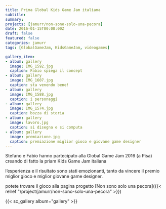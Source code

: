 ```yaml
---
title: Prima Global Kids Game Jam italiana
subtitle: 
summary: 
projects: [jamurr/non-sono-solo-una-pecora]
date: 2016-01-15T00:00:00Z
draft: false
featured: false
categories: jamurr
tags: [GlobalGameJam, KidsGameJam, videogames]

gallery_item:
- album: gallery
  image: IMG_1592.jpg
  caption: Fabio spiega il concept
- album: gallery
  image: IMG_1607.jpg
  caption: sta venendo bene!
- album: gallery
  image: IMG_1588.jpg
  caption: i personaggi
- album: gallery
  image: IMG_1574.jpg
  caption: bozza di storia
- album: gallery
  image: lavoro.jpg
  caption: si disegna e si computa
- album: gallery
  image: premiazione.jpg
  caption: premiazione miglior gioco e giovane game designer
---
```


Stefano e Fabio hanno partecipato alla Global Game Jam 2016 (a Pisa) creando di fatto la priam Kids Game Jam italiana

l’esperienza e il risultato sono stati emozionanti, tanto da vincere il premio miglior gioco e miglior giovane game designer.

potete trovare il gioco alla pagina progetto [Non sono solo una pecora]({{< relref "/project/jamurr/non-sono-solo-una-pecora" >}})

{{< sc_gallery album="gallery" >}}
